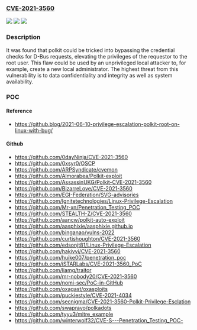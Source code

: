 ### [CVE-2021-3560](https://cve.mitre.org/cgi-bin/cvename.cgi?name=CVE-2021-3560)
![](https://img.shields.io/static/v1?label=Product&message=polkit&color=blue)
![](https://img.shields.io/static/v1?label=Version&message=n%2Fa&color=blue)
![](https://img.shields.io/static/v1?label=Vulnerability&message=CWE-863&color=brighgreen)

### Description

It was found that polkit could be tricked into bypassing the credential checks for D-Bus requests, elevating the privileges of the requestor to the root user. This flaw could be used by an unprivileged local attacker to, for example, create a new local administrator. The highest threat from this vulnerability is to data confidentiality and integrity as well as system availability.

### POC

#### Reference
- https://github.blog/2021-06-10-privilege-escalation-polkit-root-on-linux-with-bug/

#### Github
- https://github.com/0dayNinja/CVE-2021-3560
- https://github.com/0xsyr0/OSCP
- https://github.com/ARPSyndicate/cvemon
- https://github.com/Almorabea/Polkit-exploit
- https://github.com/AssassinUKG/Polkit-CVE-2021-3560
- https://github.com/BizarreLove/CVE-2021-3560
- https://github.com/EGI-Federation/SVG-advisories
- https://github.com/Ignitetechnologies/Linux-Privilege-Escalation
- https://github.com/Mr-xn/Penetration_Testing_POC
- https://github.com/STEALTH-Z/CVE-2021-3560
- https://github.com/aancw/polkit-auto-exploit
- https://github.com/aasphixie/aasphixie.github.io
- https://github.com/binganao/vulns-2022
- https://github.com/curtishoughton/CVE-2021-3560
- https://github.com/edsonjt81/Linux-Privilege-Escalation
- https://github.com/hakivvi/CVE-2021-3560
- https://github.com/huike007/penetration_poc
- https://github.com/iSTARLabs/CVE-2021-3560_PoC
- https://github.com/liamg/traitor
- https://github.com/mr-nobody20/CVE-2021-3560
- https://github.com/nomi-sec/PoC-in-GitHub
- https://github.com/oxagast/oxasploits
- https://github.com/puckiestyle/CVE-2021-4034
- https://github.com/secnigma/CVE-2021-3560-Polkit-Privilege-Esclation
- https://github.com/swapravo/polkadots
- https://github.com/tyyu3/mitre_example
- https://github.com/winterwolf32/CVE-S---Penetration_Testing_POC-

